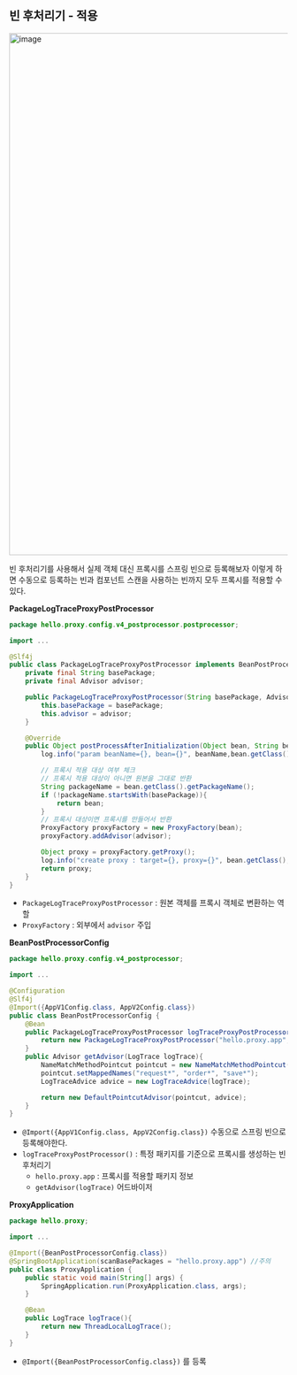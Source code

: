 ## 빈 후처리기 - 적용
<img width="944" alt="image" src="https://github.com/user-attachments/assets/2ba5df66-8f71-44eb-8fc3-b07531165dca">

빈 후처리기를 사용해서 실제 객체 대신 프록시를 스프링 빈으로 등록해보자
이렇게 하면 수동으로 등록하는 빈과 컴포넌트 스캔을 사용하는 빈까지 모두 프록시를 적용할 수 있다.

**PackageLogTraceProxyPostProcessor**
```java
package hello.proxy.config.v4_postprocessor.postprocessor;

import ...

@Slf4j
public class PackageLogTraceProxyPostProcessor implements BeanPostProcessor {
    private final String basePackage;
    private final Advisor advisor;

    public PackageLogTraceProxyPostProcessor(String basePackage, Advisor advisor) {
        this.basePackage = basePackage;
        this.advisor = advisor;
    }

    @Override
    public Object postProcessAfterInitialization(Object bean, String beanName) throws BeansException {
        log.info("param beanName={}, bean={}", beanName,bean.getClass());

        // 프록시 적용 대상 여부 체크
        // 프록시 적용 대상이 아니면 원본을 그대로 반환
        String packageName = bean.getClass().getPackageName();
        if (!packageName.startsWith(basePackage)){
            return bean;
        }
        // 프록시 대상이면 프록시를 만들어서 반환
        ProxyFactory proxyFactory = new ProxyFactory(bean);
        proxyFactory.addAdvisor(advisor);

        Object proxy = proxyFactory.getProxy();
        log.info("create proxy : target={}, proxy={}", bean.getClass(), proxy.getClass());
        return proxy;
    }
}
```
- `PackageLogTraceProxyPostProcessor` : 원본 객체를 프록시 객체로 변환하는 역할
- `ProxyFactory` : 외부에서 `advisor` 주입

**BeanPostProcessorConfig**
```java
package hello.proxy.config.v4_postprocessor;

import ...

@Configuration
@Slf4j
@Import({AppV1Config.class, AppV2Config.class})
public class BeanPostProcessorConfig {
    @Bean
    public PackageLogTraceProxyPostProcessor logTraceProxyPostProcessor(LogTrace logTrace){
        return new PackageLogTraceProxyPostProcessor("hello.proxy.app",getAdvisor(logTrace));
    }
    public Advisor getAdvisor(LogTrace logTrace){
        NameMatchMethodPointcut pointcut = new NameMatchMethodPointcut();
        pointcut.setMappedNames("request*", "order*", "save*");
        LogTraceAdvice advice = new LogTraceAdvice(logTrace);

        return new DefaultPointcutAdvisor(pointcut, advice);
    }
}
```
- `@Import({AppV1Config.class, AppV2Config.class})` 수동으로 스프링 빈으로 등록해야한다.
- `logTraceProxyPostProcessor()` : 특정 패키지를 기준으로 프록시를 생성하는 빈 후처리기
  - `hello.proxy.app` : 프록시를 적용할 패키지 정보
  - `getAdvisor(logTrace)` 어드바이저  
   
**ProxyApplication**
```java
package hello.proxy;

import ...

@Import({BeanPostProcessorConfig.class})
@SpringBootApplication(scanBasePackages = "hello.proxy.app") //주의
public class ProxyApplication {
	public static void main(String[] args) {
		SpringApplication.run(ProxyApplication.class, args);
	}

	@Bean
	public LogTrace logTrace(){
		return new ThreadLocalLogTrace();
	}
}
```
- `@Import({BeanPostProcessorConfig.class})` 를 등록
